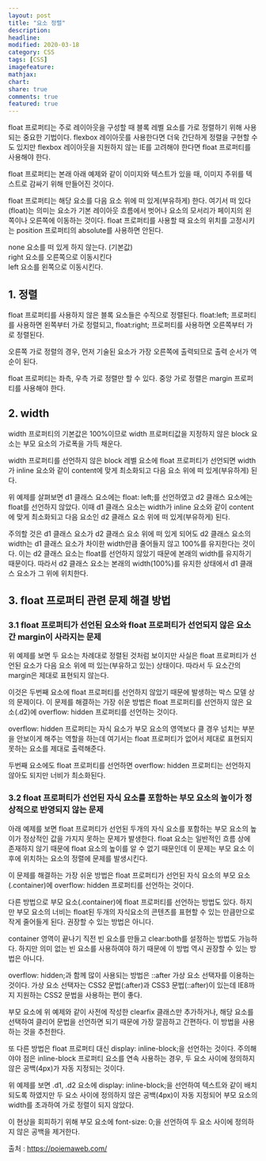 ```yaml
---
layout: post
title: "요소 정렬"
description:
headline:
modified: 2020-03-18
category: CSS
tags: [CSS]
imagefeature:
mathjax:
chart:
share: true
comments: true
featured: true
---
```


float 프로퍼티는 주로 레이아웃을 구성할 때 블록 레벨 요소를 가로 정렬하기 위해 사용되는 중요한 기법이다. flexbox 레이아웃를 사용한다면 더욱 간단하게 정렬을 구현할 수도 있지만 <span class="y">flexbox 레이아웃을 지원하지 않는 IE를 고려해야 한다면 float 프로퍼티를 사용해야 한다.</span>

float 프로퍼티는 본래 아래 예제와 같이 이미지와 텍스트가 있을 때, 이미지 주위를 텍스트로 감싸기 위해 만들어진 것이다.

<div class="code"><script async src="//jsfiddle.net/Jangyusu/hLga9o84/250/embed/html,result/dark/"></script></div>

float 프로퍼티는 해당 요소를 다음 요소 위에 떠 있게(부유하게) 한다. 여기서 떠 있다(float)는 의미는 요소가 기본 레이아웃 흐름에서 벗어나 요소의 모서리가 페이지의 왼쪽이나 오른쪽에 이동하는 것이다. float 프로퍼티를 사용할 때 요소의 위치를 고정시키는 position 프로퍼티의 absolute를 사용하면 안된다.

<span class="g">none</span> 요소를 떠 있게 하지 않는다. (기본값)  
<span class="g">right</span> 요소를 오른쪽으로 이동시킨다  
<span class="g">left</span> 요소를 왼쪽으로 이동시킨다.

## 1. 정렬
float 프로퍼티를 사용하지 않은 블록 요소들은 수직으로 정렬된다. <span class="p">float:left;</span> 프로퍼티를 사용하면 왼쪽부터 가로 정렬되고, <span class="p">float:right;</span> 프로퍼티를 사용하면 오른쪽부터 가로 정렬된다.

오른쪽 가로 정렬의 경우, 먼저 기술된 요소가 가장 오른쪽에 출력되므로 출력 순서가 역순이 된다.

<div class="code"><script async src="//jsfiddle.net/Jangyusu/hLga9o84/251/embed/html,result/dark/"></script></div>

float 프로퍼티는 좌측, 우측 가로 정렬만 할 수 있다. 중앙 가로 정렬은 margin 프로퍼티를 사용해야 한다.

<div class="code"><script async src="//jsfiddle.net/Jangyusu/hLga9o84/253/embed/css/dark/"></script></div>

## 2. width
<span class="p">width 프로퍼티</span>의 기본값은 100%이므로 width 프로퍼티값을 지정하지 않은 block 요소는 부모 요소의 가로폭을 가득 채운다.

<div class="code"><script async src="//jsfiddle.net/Jangyusu/hLga9o84/254/embed/html,result/dark/"></script></div>

width 프로퍼티를 선언하지 않은 block 레벨 요소에 float 프로퍼티가 선언되면 width가 inline 요소와 같이 content에 맞게 최소화되고 다음 요소 위에 떠 있게(부유하게) 된다.

<div class="code"><script async src="//jsfiddle.net/Jangyusu/hLga9o84/255/embed/html,result/dark/"></script></div>

위 예제를 살펴보면 d1 클래스 요소에는 float: left;를 선언하였고 d2 클래스 요소에는 float를 선언하지 않았다. 이때 d1 클래스 요소는 width가 inline 요소와 같이 content에 맞게 최소화되고 다음 요소인 d2 클래스 요소 위에 떠 있게(부유하게) 된다.

주의할 것은 d1 클래스 요소가 d2 클래스 요소 위에 떠 있게 되어도 d2 클래스 요소의 width는 d1 클래스 요소가 차이한 width만큼 줄어들지 않고 100%를 유지한다는 것이다. 이는 d2 클래스 요소는 float를 선언하지 않았기 때문에 본래의 width를 유지하기 때문이다. 따라서 d2 클래스 요소는 본래의 width(100%)를 유지한 상태에서 d1 클래스 요소가 그 위에 위치한다.

## 3. float 프로퍼티 관련 문제 해결 방법
### 3.1 float 프로퍼티가 선언된 요소와 float 프로퍼티가 선언되지 않은 요소간 margin이 사라지는 문제
위 예제를 보면 두 요소는 차례대로 정렬된 것처럼 보이지만 사실은 float 프로퍼티가 선언된 요소가 다음 요소 위에 떠 있는(부유하고 있는) 상태이다. 따라서 두 요소간의 margin은 제대로 표현되지 않는다.

이것은 두번째 요소에 float 프로퍼티를 선언하지 않았기 때문에 발생하는 박스 모델 상의 문제이다. 이 문제를 해결하는 가장 쉬운 방법은 float 프로퍼티를 선언하지 않은 요소(.d2)에 overflow: hidden 프로퍼티를 선언하는 것이다.

<span class="p">overflow: hidden</span> 프로퍼티는 자식 요소가 부모 요소의 영역보다 클 경우 넘치는 부분을 안보이게 해주는 역할을 하는데 여기서는 float 프로퍼티가 없어서 제대로 표현되지 못하는 요소를 제대로 출력해준다.

<div class="code"><script async src="//jsfiddle.net/Jangyusu/hLga9o84/256/embed/html,result/dark/"></script></div>

두번째 요소에도 float 프로퍼티를 선언하면 overflow: hidden 프로퍼티는 선언하지 않아도 되지만 너비가 최소화된다.

### 3.2 float 프로퍼티가 선언된 자식 요소를 포함하는 부모 요소의 높이가 정상적으로 반영되지 않는 문제
아래 예제를 보면 float 프로퍼티가 선언된 두개의 자식 요소를 포함하는 부모 요소의 높이가 정상적인 값을 가지지 못하는 문제가 발생한다. float 요소는 일반적인 흐름 상에 존재하지 않기 때문에 float 요소의 높이를 알 수 없기 때문인데 이 문제는 부모 요소 이후에 위치하는 요소의 정렬에 문제를 발생시킨다.

<div class="code"><script async src="//jsfiddle.net/Jangyusu/hLga9o84/271/embed/html,result/dark/"></script></div>

이 문제를 해결하는 가장 쉬운 방법은 float 프로퍼티가 선언된 자식 요소의 부모 요소(.container)에 overflow: hidden 프로퍼티를 선언하는 것이다.

<div class="code"><script async src="//jsfiddle.net/Jangyusu/hLga9o84/258/embed/css/dark/"></script></div>
다른 방법으로 부모 요소(.container)에 float 프로퍼티를 선언하는 방법도 있다. 하지만 부모 요소의 너비는 float된 두개의 자식요소의 콘텐츠를 표현할 수 있는 만큼만으로 작게 줄어들게 된다. 권장할 수 있는 방법은 아니다.

container 영역이 끝나기 직전 빈 요소를 만들고 clear:both를 설정하는 방법도 가능하다. 하지만 의미 없는 빈 요소를 사용하여야 하기 때문에 이 방법 역시 권장할 수 있는 방법은 아니다.

<div class="code"><script async src="//jsfiddle.net/Jangyusu/hLga9o84/260/embed/html,result/dark/"></script></div>

overflow: hidden;과 함께 많이 사용되는 방법은 ::after 가상 요소 선택자를 이용하는 것이다. 가상 요소 선택자는 CSS2 문법(:after)과 CSS3 문법(::after)이 있는데 IE8까지 지원하는 CSS2 문법을 사용하는 편이 좋다.

<div class="code"><script async src="//jsfiddle.net/Jangyusu/hLga9o84/261/embed/html,result/dark/"></script></div>

부모 요소에 위 예제와 같이 사전에 작성한 clearfix 클래스만 추가하거나, 해당 요소를 선택하여 클리어 문법을 선언하면 되기 때문에 가장 깔끔하고 간편하다. 이 방법을 사용하는 것을 추천한다.

<div class="code"><script async src="//jsfiddle.net/Jangyusu/hLga9o84/264/embed/css/dark/"></script></div>

또 다른 방법은 float 프로퍼티 대신 display: inline-block;을 선언하는 것이다. 주의해야야 점은 inline-block 프로퍼티 요소를 연속 사용하는 경우, 두 요소 사이에 정의하지 않은 공백(4px)가 자동 지정되는 것이다.

<div class="code"><script async src="//jsfiddle.net/Jangyusu/hLga9o84/267/embed/html,result/dark/"></script></div>

위 예제를 보면 .d1, .d2 요소에 display: inline-block;을 선언하여 텍스트와 같이 배치되도록 하였지만 두 요소 사이에 정의하지 않은 공백(4px)이 자동 지정되어 부모 요소의 width를 초과하여 가로 정렬이 되지 않았다.

이 현상을 회피하기 위해 부모 요소에 font-size: 0;을 선언하여 두 요소 사이에 정의하지 않은 공백을 제거한다.

<div class="code"><script async src="//jsfiddle.net/Jangyusu/hLga9o84/268/embed/html,result/dark/"></script></div>

<span class="b">출처 : https://poiemaweb.com/</span>